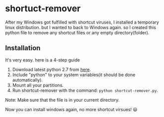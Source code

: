 # shortuct-remover

After my Windows got fulfilled with shortcut viruses, I installed a temporary linux distribution.
but I wanted to back to Windows again. so I created this python file to remove any shortcut files or any empty directory(folder).

## Installation

It's very easy. here is a 4-step guide

1. Download latest python 2.7 from [here](https://www.python.org/downloads/).
2. Include "python" to your system variables(it should be done automatically).
3. Mount all your partitions.
4. Run shortcut-remover with the command: `python shortcut-remover.py`.

Note: Make sure that the file is in your current directory.

Now you can install windows again, no more shortcut virsues! :smiley:
